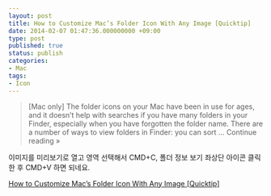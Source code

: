 ```yaml
---
layout: post
title: How to Customize Mac’s Folder Icon With Any Image [Quicktip]
date: 2014-02-07 01:47:36.000000000 +09:00
type: post
published: true
status: publish
categories:
- Mac
tags:
- Icon
---
```


> [Mac only] The folder icons on your Mac have been in use for ages, and it doesn’t help with searches if you have many folders in your Finder, especially when you have forgotten the folder name. There are a number of ways to view folders in Finder: you can sort … Continue reading »

이미지를 미리보기로 열고 영역 선택해서 CMD+C, 폴더 정보 보기 좌상단 아이콘 클릭한 후 CMD+V 하면 되네요.

[How to Customize Mac’s Folder Icon With Any Image [Quicktip]](http://www.hongkiat.com/blog/customize-mac-folder-icon/)
